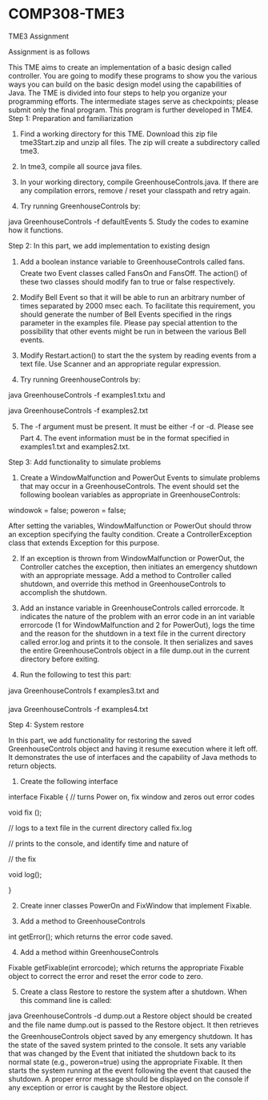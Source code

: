 # COMP308-TME3
TME3 Assignment


Assignment is as follows

This TME aims to create an implementation of a basic design called controller. You are going to modify these programs to show you the various ways you can build on the basic design model using the capabilities of Java. The TME is divided into four steps to help you organize your programming efforts. The intermediate stages serve as checkpoints; please submit only the final program. This program is further developed in TME4.
Step 1: Preparation and familiarization

1. Find a working directory for this TME. Download this zip file tme3Start.zip and unzip all files. The zip will create a subdirectory called tme3.

2. In tme3, compile all source java files.

3. In your working directory, compile GreenhouseControls.java. If there are any compilation errors, remove / reset your classpath and retry again.

4. Try running GreenhouseControls by:

java GreenhouseControls -f defaultEvents
5. Study the codes to examine how it functions.

Step 2: In this part, we add implementation to existing design

1. Add a boolean instance variable to GreenhouseControls called fans. Create two Event classes called FansOn and FansOff. The action() of these two classes should modify fan to true or false respectively.

2. Modify Bell Event so that it will be able to run an arbitrary number of times separated by 2000 msec each. To facilitate this requirement, you should generate the number of Bell Events specified in the rings parameter in the examples file. Please pay special attention to the possibility that other events might be run in between the various Bell events.

3. Modify Restart.action() to start the the system by reading events from a text file. Use Scanner and an appropriate regular expression.

4. Try running GreenhouseControls by:

java GreenhouseControls -f examples1.txtu
and

java GreenhouseControls -f examples2.txt

5. The -f argument must be present. It must be either -f or -d. Please see Part 4. The event information must be in the format specified in examples1.txt and examples2.txt.

Step 3: Add functionality to simulate problems

1. Create a WindowMalfunction and PowerOut Events to simulate problems that may occur in a GreenhouseControls. The event should set the following boolean variables as appropriate in GreenhouseControls:

windowok = false;
poweron = false;

After setting the variables, WindowMalfunction or PowerOut should throw an exception specifying the faulty condition. Create a ControllerException class that extends Exception for this purpose.

2. If an exception is thrown from WindowMalfunction or PowerOut, the Controller catches the exception, then initiates an emergency shutdown with an appropriate message. Add a method to Controller called shutdown, and override this method in GreenhouseControls to accomplish the shutdown.

3. Add an instance variable in GreenhouseControls called errorcode. It indicates the nature of the problem with an error code in an int variable errorcode (1 for WindowMalfunction and 2 for PowerOut), logs the time and the reason for the shutdown in a text file in the current directory called error.log and prints it to the console. It then serializes and saves the entire GreenhouseControls object in a file dump.out in the current directory before exiting.

4. Run the following to test this part:

java GreenhouseControls f examples3.txt
and

java GreenhouseControls -f examples4.txt

Step 4: System restore

In this part, we add functionality for restoring the saved GreenhouseControls object and having it resume execution where it left off. It demonstrates the use of interfaces and the capability of Java methods to return objects.

1. Create the following interface

interface Fixable {
// turns Power on, fix window and zeros out error codes

void fix ();

// logs to a text file in the current directory called fix.log

// prints to the console, and identify time and nature of

// the fix

void log();

}

2. Create inner classes PowerOn and FixWindow that implement Fixable.

3. Add a method to GreenhouseControls

int getError();
which returns the error code saved.

4. Add a method within GreenhouseControls

Fixable getFixable(int errorcode);
which returns the appropriate Fixable object to correct the error and reset the error code to zero.

5. Create a class Restore to restore the system after a shutdown. When this command line is called:

java GreenhouseControls -d dump.out
a Restore object should be created and the file name dump.out is passed to the Restore object. It then retrieves the GreenhouseControls object saved by any emergency shutdown. It has the state of the saved system printed to the console. It sets any variable that was changed by the Event that initiated the shutdown back to its normal state (e.g., poweron=true) using the appropriate Fixable. It then starts the system running at the event following the event that caused the shutdown. A proper error message should be displayed on the console if any exception or error is caught by the Restore object.

